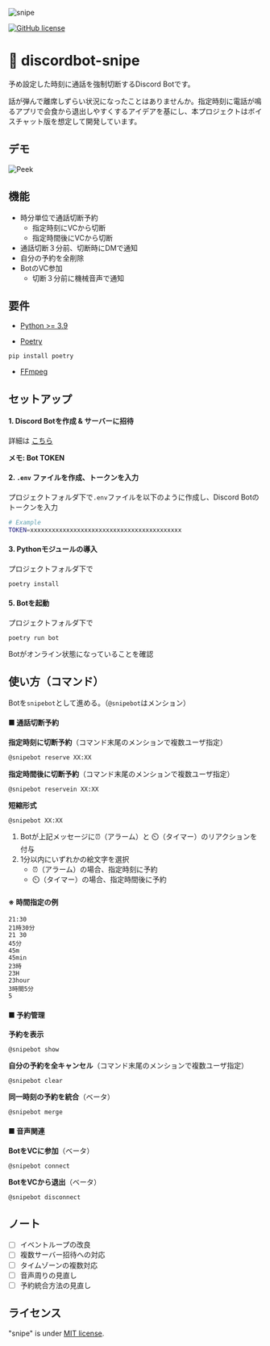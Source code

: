 ![snipe](https://user-images.githubusercontent.com/36104864/115669007-c3bdbd80-a382-11eb-908e-ec4a9e7d9aba.png)

[![GitHub license](https://img.shields.io/github/license/88IO/snipe)](https://github.com/88IO/snipe/blob/master/LICENSE)

# 🔫 discordbot-snipe

予め設定した時刻に通話を強制切断するDiscord Botです。

話が弾んで離席しずらい状況になったことはありませんか。指定時刻に電話が鳴るアプリで会食から退出しやすくするアイデアを基にし、本プロジェクトはボイスチャット版を想定して開発しています。

## デモ

![Peek](https://user-images.githubusercontent.com/36104864/115669212-fcf62d80-a382-11eb-80b9-94219dcc40a8.gif)

## 機能

- 時分単位で通話切断予約
  - 指定時刻にVCから切断
  - 指定時間後にVCから切断
- 通話切断３分前、切断時にDMで通知
- 自分の予約を全削除
- BotのVC参加
  - 切断３分前に機械音声で通知

## 要件

* [Python >= 3.9](https://www.python.org/)

* [Poetry](https://github.com/python-poetry/poetry)

```bash
pip install poetry
```

- [FFmpeg](https://www.ffmpeg.org/)

## セットアップ

#### 1. Discord Botを作成 & サーバーに招待

詳細は [こちら](https://discordpy.readthedocs.io/ja/latest/discord.html#:~:text=Make%20sure%20you're%20logged%20on%20to%20the%20Discord%20website.&text=%E3%80%8CNew%20Application%E3%80%8D%E3%83%9C%E3%82%BF%E3%83%B3%E3%82%92%E3%82%AF%E3%83%AA%E3%83%83%E3%82%AF,%E3%83%A6%E3%83%BC%E3%82%B6%E3%83%BC%E3%82%92%E4%BD%9C%E6%88%90%E3%81%97%E3%81%BE%E3%81%99%E3%80%82) 

**メモ: Bot TOKEN**

#### 2. `.env` ファイルを作成、トークンを入力

プロジェクトフォルダ下で`.env`ファイルを以下のように作成し、Discord Botのトークンを入力

```bash
# Example
TOKEN=xxxxxxxxxxxxxxxxxxxxxxxxxxxxxxxxxxxxxxxxxx
```

#### 3. Pythonモジュールの導入

プロジェクトフォルダ下で

```bash
poetry install
```

#### 5. Botを起動

プロジェクトフォルダ下で

```
poetry run bot
```

Botがオンライン状態になっていることを確認

## 使い方（コマンド）

Botを`snipebot`として進める。（`@snipebot`はメンション）

#### ■ 通話切断予約

**指定時刻に切断予約**（コマンド末尾のメンションで複数ユーザ指定）

```bash
@snipebot reserve XX:XX
```

**指定時間後に切断予約**（コマンド末尾のメンションで複数ユーザ指定）

```
@snipebot reservein XX:XX
```

**短縮形式**

```
@snipebot XX:XX
```

1. Botが上記メッセージに⏰（アラーム）と ⏲️（タイマー）のリアクションを付与
2. 1分以内にいずれかの絵文字を選択
   - ⏰（アラーム）の場合、指定時刻に予約
   - ⏲️（タイマー）の場合、指定時間後に予約

#### ※ 時間指定の例

```
21:30
21時30分
21 30
45分
45m
45min
23時
23H
23hour
3時間5分
5
```

#### ■ 予約管理

**予約を表示**

```
@snipebot show
```

**自分の予約を全キャンセル**（コマンド末尾のメンションで複数ユーザ指定）

```
@snipebot clear
```

**同一時刻の予約を統合**（ベータ）

```
@snipebot merge
```

#### ■ 音声関連

**BotをVCに参加**（ベータ）

```
@snipebot connect
```

**BotをVCから退出**（ベータ）

```
@snipebot disconnect
```

## ノート

- [ ] イベントループの改良
- [ ] 複数サーバー招待への対応
- [ ] タイムゾーンの複数対応
- [ ] 音声周りの見直し
- [ ] 予約統合方法の見直し

## ライセンス

"snipe" is under [MIT license](https://en.wikipedia.org/wiki/MIT_License).
